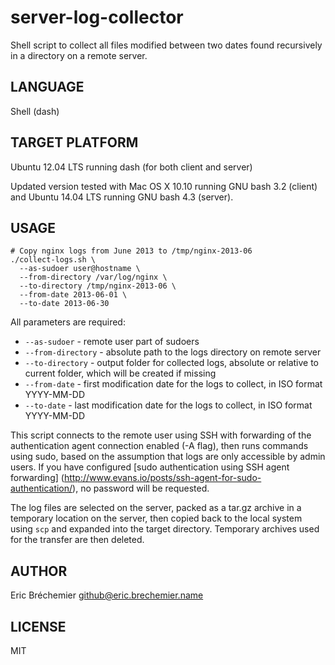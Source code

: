 server-log-collector
====================

Shell script to collect all files modified between two dates
found recursively in a directory on a remote server.

## LANGUAGE ##

Shell (dash)

## TARGET PLATFORM ##

Ubuntu 12.04 LTS running dash (for both client and server)

Updated version tested with Mac OS X 10.10 running GNU bash 3.2 (client)
and Ubuntu 14.04 LTS running GNU bash 4.3 (server).

## USAGE ##

    # Copy nginx logs from June 2013 to /tmp/nginx-2013-06
    ./collect-logs.sh \
      --as-sudoer user@hostname \
      --from-directory /var/log/nginx \
      --to-directory /tmp/nginx-2013-06 \
      --from-date 2013-06-01 \
      --to-date 2013-06-30

All parameters are required:

  * `--as-sudoer` - remote user part of sudoers
  * `--from-directory` - absolute path to the logs directory on remote server
  * `--to-directory` - output folder for collected logs,
                       absolute or relative to current folder,
                       which will be created if missing
  * `--from-date` - first modification date for the logs to collect,
                    in ISO format YYYY-MM-DD
  * `--to-date` - last modification date for the logs to collect,
                  in ISO format YYYY-MM-DD

This script connects to the remote user using SSH with forwarding of the
authentication agent connection enabled (-A flag), then runs commands using
sudo, based on the assumption that logs are only accessible by admin users.
If you have configured [sudo authentication using SSH agent forwarding]
(http://www.evans.io/posts/ssh-agent-for-sudo-authentication/), no password
will be requested.

The log files are selected on the server, packed as a tar.gz archive
in a temporary location on the server, then copied back to the local system
using `scp` and expanded into the target directory. Temporary archives used
for the transfer are then deleted.

## AUTHOR ##

Eric Bréchemier <github@eric.brechemier.name>

## LICENSE ##

MIT
